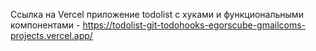 Ссылка на Vercel приложение todolist с хуками и функциональными компонентами - https://todolist-git-todohooks-egorscube-gmailcoms-projects.vercel.app/
